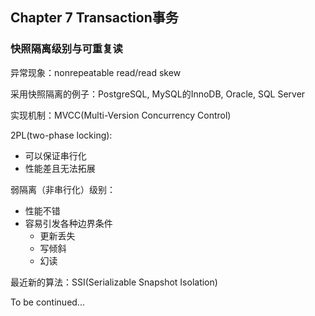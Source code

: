 ## Chapter 7 Transaction事务

### 快照隔离级别与可重复读

异常现象：nonrepeatable read/read skew

采用快照隔离的例子：PostgreSQL, MySQL的InnoDB, Oracle, SQL Server

实现机制：MVCC(Multi-Version Concurrency Control)

2PL(two-phase locking):

* 可以保证串行化
* 性能差且无法拓展

弱隔离（非串行化）级别：

* 性能不错
* 容易引发各种边界条件
  * 更新丢失
  * 写倾斜
  * 幻读

最近新的算法：SSI(Serializable Snapshot Isolation)

To be continued...